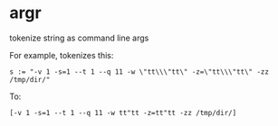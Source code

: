 # argr
tokenize string as command line args

For example, tokenizes this:

```
s := "-v 1 -s=1 --t 1 --q 11 -w \"tt\\\"tt\" -z=\"tt\\\"tt\" -zz /tmp/dir/"
```

To:

```
[-v 1 -s=1 --t 1 --q 11 -w tt"tt -z=tt"tt -zz /tmp/dir/]
```
